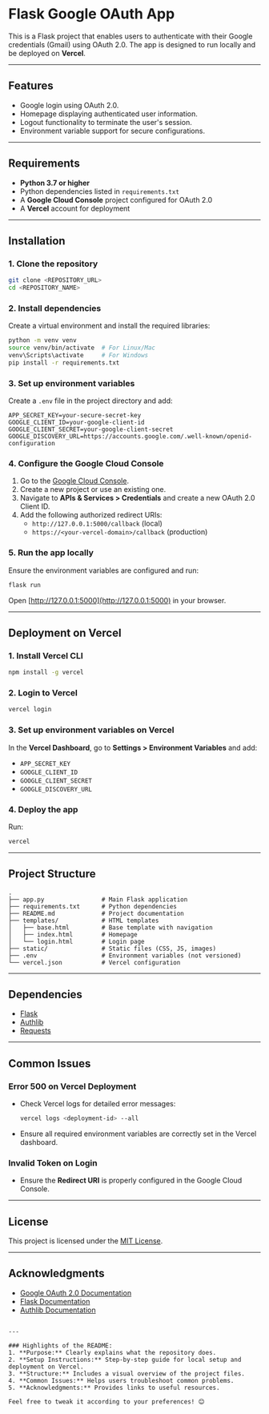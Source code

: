 # Flask Google OAuth App

This is a Flask project that enables users to authenticate with their Google credentials (Gmail) using OAuth 2.0. The app is designed to run locally and be deployed on **Vercel**.

---

## Features

- Google login using OAuth 2.0.
- Homepage displaying authenticated user information.
- Logout functionality to terminate the user's session.
- Environment variable support for secure configurations.

---

## Requirements

- **Python 3.7 or higher**
- Python dependencies listed in `requirements.txt`
- A **Google Cloud Console** project configured for OAuth 2.0
- A **Vercel** account for deployment

---

## Installation

### 1. Clone the repository
```bash
git clone <REPOSITORY_URL>
cd <REPOSITORY_NAME>
```

### 2. Install dependencies
Create a virtual environment and install the required libraries:
```bash
python -m venv venv
source venv/bin/activate  # For Linux/Mac
venv\Scripts\activate     # For Windows
pip install -r requirements.txt
```

### 3. Set up environment variables
Create a `.env` file in the project directory and add:
```env
APP_SECRET_KEY=your-secure-secret-key
GOOGLE_CLIENT_ID=your-google-client-id
GOOGLE_CLIENT_SECRET=your-google-client-secret
GOOGLE_DISCOVERY_URL=https://accounts.google.com/.well-known/openid-configuration
```

### 4. Configure the Google Cloud Console
1. Go to the [Google Cloud Console](https://console.cloud.google.com/).
2. Create a new project or use an existing one.
3. Navigate to **APIs & Services > Credentials** and create a new OAuth 2.0 Client ID.
4. Add the following authorized redirect URIs:
   - `http://127.0.0.1:5000/callback` (local)
   - `https://<your-vercel-domain>/callback` (production)

### 5. Run the app locally
Ensure the environment variables are configured and run:
```bash
flask run
```

Open [http://127.0.0.1:5000](http://127.0.0.1:5000) in your browser.

---

## Deployment on Vercel

### 1. Install Vercel CLI
```bash
npm install -g vercel
```

### 2. Login to Vercel
```bash
vercel login
```

### 3. Set up environment variables on Vercel
In the **Vercel Dashboard**, go to **Settings > Environment Variables** and add:
- `APP_SECRET_KEY`
- `GOOGLE_CLIENT_ID`
- `GOOGLE_CLIENT_SECRET`
- `GOOGLE_DISCOVERY_URL`

### 4. Deploy the app
Run:
```bash
vercel
```

---

## Project Structure

```plaintext
.
├── app.py                # Main Flask application
├── requirements.txt      # Python dependencies
├── README.md             # Project documentation
├── templates/            # HTML templates
│   ├── base.html         # Base template with navigation
│   ├── index.html        # Homepage
│   └── login.html        # Login page
├── static/               # Static files (CSS, JS, images)
├── .env                  # Environment variables (not versioned)
└── vercel.json           # Vercel configuration
```

---

## Dependencies

- [Flask](https://flask.palletsprojects.com/)
- [Authlib](https://docs.authlib.org/)
- [Requests](https://docs.python-requests.org/)

---

## Common Issues

### Error 500 on Vercel Deployment
- Check Vercel logs for detailed error messages:
  ```bash
  vercel logs <deployment-id> --all
  ```
- Ensure all required environment variables are correctly set in the Vercel dashboard.

### Invalid Token on Login
- Ensure the **Redirect URI** is properly configured in the Google Cloud Console.

---

## License

This project is licensed under the [MIT License](LICENSE).

---

## Acknowledgments

- [Google OAuth 2.0 Documentation](https://developers.google.com/identity/protocols/oauth2)
- [Flask Documentation](https://flask.palletsprojects.com/)
- [Authlib Documentation](https://docs.authlib.org/)
```

---

### Highlights of the README:
1. **Purpose:** Clearly explains what the repository does.
2. **Setup Instructions:** Step-by-step guide for local setup and deployment on Vercel.
3. **Structure:** Includes a visual overview of the project files.
4. **Common Issues:** Helps users troubleshoot common problems.
5. **Acknowledgments:** Provides links to useful resources.

Feel free to tweak it according to your preferences! 😊

